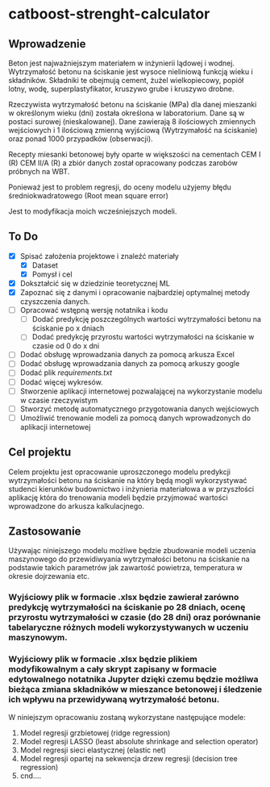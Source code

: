 # catboost-strenght-calculator

## Wprowadzenie

Beton jest najważniejszym materiałem w inżynierii lądowej i wodnej. Wytrzymałość betonu na ściskanie jest wysoce nieliniową funkcją wieku i składników. Składniki te obejmują cement, żużel wielkopiecowy, popiół lotny, wodę, superplastyfikator, kruszywo grube i kruszywo drobne.

Rzeczywista wytrzymałość betonu na ściskanie (MPa) dla danej mieszanki w określonym wieku (dni) została określona w laboratorium. Dane są w postaci surowej (nieskalowanej). Dane zawierają 8 ilościowych zmiennych wejściowych i 1 ilościową zmienną wyjściową (Wytrzymałość na ściskanie) oraz ponad 1000 przypadków (obserwacji).

Recepty miesanki betonowej były oparte w większości na cementach CEM I (R) CEM II/A (R) a zbiór danych został opracowany podczas zarobów próbnych na WBT.

Ponieważ jest to problem regresji, do oceny modelu użyjemy błędu średniokwadratowego (Root mean square error)

Jest to modyfikacja moich wcześniejszych modeli. 

## To Do

- [x] Spisać założenia projektowe i znaleźć materiały
  - [x] Dataset
  - [x] Pomysł i cel  
- [x] Dokształcić się w dziedzinie teoretycznej ML
- [x] Zapoznać się z danymi i opracowanie najbardziej optymalnej metody czyszczenia danych.
- [ ] Opracować wstępną wersję notatnika i kodu
  - [ ] Dodać predykcję poszczególnych wartości wytrzymałości betonu na ściskanie po x dniach
  - [ ] Dodać predykcję przyrostu wartości wytrzymałości na ściskanie w czasie od 0 do x dni
- [ ] Dodać obsługę wprowadzania danych za pomocą arkusza Excel
- [ ] Dodać obsługę wprowadzania danych za pomocą arkuszy google
- [ ] Dodać plik *requirements.txt*
- [ ] Dodać więcej wykresów.
- [ ] Stworzenie aplikacji internetowej pozwalającej na wykorzystanie modelu w czasie rzeczywistym
- [ ] Stworzyć metodę automatycznego przygotowania danych wejściowych
- [ ] Umożliwić trenowanie modeli za pomocą danych wprowadzonych do aplikacji internetowej

## Cel projektu

Celem projektu jest opracowanie uproszczonego modelu predykcji wytrzymałości betonu na ściskanie na który będą mogli wykorzystywać studenci kierunków budownictwo i inżynieria materiałowa a w przyszłości aplikację która do trenowania modeli będzie przyjmować wartości wprowadzone do arkusza kalkulacjnego.

## Zastosowanie

Używając niniejszego modelu możliwe będzie zbudowanie modeli uczenia maszynowego do przewidiwyania wytrzymałości betonu na ściskanie na podstawie takich parametrów jak zawartość powietrza, temperatura w okresie dojrzewania etc. 

### Wyjściowy plik w formacie .xlsx będzie zawierał zarówno predykcję wytrzymałości na ściskanie po 28 dniach, ocenę przyrostu wytrzymałości w czasie (do 28 dni) oraz porównanie tabelaryczne różnych modeli wykorzystywanych w uczeniu maszynowym. 

### Wyjściowy plik w formacie .xlsx będzie plikiem modyfikowalnym a cały skrypt zapisany w formacie edytowalnego notatnika Jupyter dzięki czemu będzie możliwa bieżąca zmiana składników w mieszance betonowej i śledzenie ich wpływu na przewidywaną wytrzymałość betonu.

W niniejszym opracowaniu zostaną wykorzystane następujące modele:
1. Model regresji grzbietowej (ridge regression)
2. Model regresji LASSO (least absolute shrinkage and selection operator)
3. Model regresji sieci elastycznej (elastic net)
4. Model regresji opartej na sekwencja drzew regresji (decision tree regression)
5. cnd....

